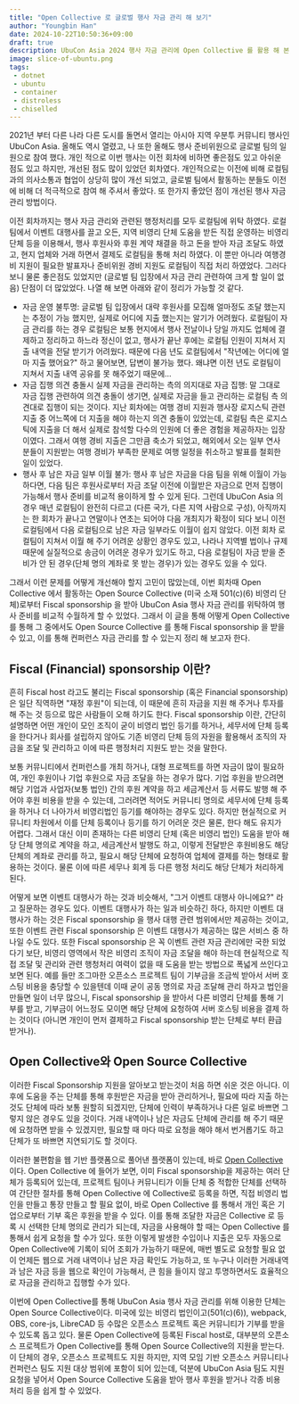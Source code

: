 ```yaml
---
title: "Open Collective 로 글로벌 행사 자금 관리 해 보기"
author: "Youngbin Han"
date: 2024-10-22T10:50:36+09:00
draft: true
description: UbuCon Asia 2024 행사 자금 관리에 Open Collective 를 활용 해 본 후기
image: slice-of-ubuntu.png
tags:
 - dotnet
 - ubuntu
 - container
 - distroless
 - chiselled
---
```


2021년 부터 다른 나라 다른 도시를 돌면서 열리는 아시아 지역 우분투 커뮤니티 행사인 UbuCon Asia. 올해도 역시 열렸고, 나 또한 올해도 행사 준비위원으로 글로벌 팀의 일원으로 참여 했다. 개인 적으로 이번 행사는 이전 회차에 비하면 좋은점도 있고 아쉬운 점도 있고 하지만, 개선된 점도 많이 있었던 회차였다. 개인적으로는 이전에 비해 로컬팀과의 의사소통과 협업이 상당히 많이 개선 되었고, 글로벌 팀에서 활동하는 분들도 이전에 비해 더 적극적으로 참여 해 주셔서 좋았다. 또 한가지 좋았던 점이 개선된 행사 자금 관리 방법이다.

이전 회차까지는 행사 자금 관리와 관련된 행정처리를 모두 로컬팀에 위탁 하였다. 로컬팀에서 이벤트 대행사를 끌고 오든, 지역 비영리 단체 도움을 받든 직접 운영하는 비영리 단체 등을 이용해서, 행사 후원사와 후원 계약 채결을 하고 돈을 받아 자금 조달도 하였고, 현지 업체와 거래 하면서 결제도 로컬팀을 통해 처리 하였다. 이 뿐만 아니라 여행경비 지원이 필요한 발표자나 준비위원 경비 지원도 로컬팀이 직접 처리 하였었다. 그러다 보니 물론 좋은점도 있었지만 (글로벌 팀 입장에서 자금 관리 관련하여 크게 할 일이 없음) 단점이 더 많았었다. 나열 해 보면 아래와 같이 정리가 가능할 것 같다.

- 자금 운영 불투명: 글로벌 팀 입장에서 대략 후원사를 모집해 얼마정도 조달 했는지는 추정이 가능 했지만, 실제로 어디에 지출 했는지는 알기가 어려웠다. 로컬팀이 자금 관리를 하는 경우 로컬팀은 보통 현지에서 행사 전날이나 당일 까지도 업체에 결제하고 정리하고 하느라 정신이 없고, 행사가 끝난 후에는 로컬팀 인원이 지쳐서 지출 내역을 전달 받기가 어려웠다. 때문에 다음 년도 로컬팀에서 "작년에는 어디에 얼마 지출 했어요?" 하고 물어보면, 답변이 불가능 했다. 왜냐면 이전 년도 로컬팀이 지쳐서 지출 내역 공유를 못 해주었기 때문에...
- 자금 집행 의견 충돌시 실제 자금을 관리하는 측의 의지대로 자금 집행: 말 그대로 자금 집행 관련하여 의견 충돌이 생기면, 실제로 자금을 들고 관리하는 로컬팀 측 의견대로 집행이 되는 것이다. 지난 회차에는 여행 경비 지원과 행사장 로지스틱 관련 지출 중 어느쪽에 더 지출을 해야 하는지 의견 충돌이 있었는데, 로컬팀 측은 로지스틱에 지출을 더 해서 실제로 참석할 다수의 인원에 더 좋은 경험을 제공하자는 입장이였다. 그래서 여행 경비 지출은 그만큼 축소가 되었고, 해외에서 오는 일부 연사 분들이 지원받는 여행 경비가 부족한 문제로 여행 일정을 취소하고 발표를 철회한 일이 있었다. 
- 행사 후 남은 자금 일부 이월 불가: 행사 후 남은 자금을 다음 팀을 위해 이월이 가능하다면, 다음 팀은 후원사로부터 자금 조달 이전에 이월받은 자금으로 먼저 집행이 가능해서 행사 준비를 비교적 용이하게 할 수 있게 된다. 그런데 UbuCon Asia 의 경우 매년 로컬팀이 완전히 다르고 (다른 국가, 다른 지역 사람으로 구성), 아직까지는 한 회차가 끝나고 연말이나 연초는 되어야 다음 개최지가 확정이 되다 보니 이전 로컬팀에서 다음 로컬팀으로 남은 자금 일부라도 이월이 쉽지 않았다. 이전 회차 로컬팀이 지쳐서 이월 해 주기 어려운 상황인 경우도 있고, 나라나 지역별 법이나 규제 때문에 실질적으로 송금이 어려운 경우가 있기도 하고, 다음 로컬팀이 자금 받을 준비가 안 된 경우(단체 명의 계좌로 못 받는 경우)가 있는 경우도 있을 수 있다.

그래서 이런 문제를 어떻게 개선해야 할지 고민이 많았는데, 이번 회차때 Open Collective 에서 활동하는 Open Source Collective (미국 소재 501(c)(6) 비영리 단체)로부터 Fiscal sponsorship 을 받아 UbuCon Asia 행사 자금 관리를 위탁하여 행사 준비를 비교적 수월하게 할 수 있었다. 그래서 이 글을 통해 어떻게 Open Collective 를 통해 그 중에서도 Open Source Collective 를 통해 Fiscal sponsorship 을 받을 수 있고, 이를 통해 컨퍼런스 자금 관리를 할 수 있는지 정리 해 보고자 한다. 

## Fiscal (Financial) sponsorship 이란?
흔히 Fiscal host 라고도 불리는 Fiscal sponsorship (혹은 Financial sponsorship)은 일단 직역하면 "재정 후원"이 되는데, 이 때문에 흔히 자금을 지원 해 주거나 투자를 해 주는 것 등으로 많은 사람들이 오해 하기도 한다. Fiscal sponsorship 이란, 간단히 설명하면 어떤 개인이 모인 조직이 굳이 비영리 법인 등기를 하거나, 세무서에 단체 등록을 한다거나 회사를 설립하지 않아도 기존 비영리 단체 등의 자원을 활용해서 조직의 자금을 조달 및 관리하고 이에 따른 행정처리 지원도 받는 것을 말한다.

보통 커뮤니티에서 컨퍼런스를 개최 하거나, 대형 프로젝트를 하면 자금이 많이 필요하여, 개인 후원이나 기업 후원으로 자금 조달을 하는 경우가 많다. 기업 후원을 받으려면 해당 기업과 사업자(보통 법인) 간의 후원 계약을 하고 세금계산서 등 서류도 발행 해 주어야 후원 비용을 받을 수 있는데, 그러려면 적어도 커뮤니티 명의로 세무서에 단체 등록을 하거나 더 나아가서 비영리법인 등기를 해야하는 경우도 있다. 하지만 현실적으로 커뮤니티 차원에서 이를 단체 등록이나 등기를 하기 어려운 것은 물론, 한다 해도 유지가 어렵다. 그래서 대신 이미 존재하는 다른 비영리 단체 (혹은 비영리 법인) 도움을 받아 해당 단체 명의로 계약을 하고, 세금계산서 발행도 하고, 이렇게 전달받은 후원비용도 해당 단체의 계좌로 관리를 하고, 필요시 해당 단체에 요청하여 업체에 결제를 하는 형태로 활용하는 것이다. 물론 이에 따른 세무나 회계 등 다른 행정 처리도 해당 단체가 처리하게 된다. 

어떻게 보면 이벤트 대행사가 하는 것과 비슷해서, "그거 이벤트 대행사 아니에요?" 라고 질문하는 경우도 있다. 이벤트 대행사가 하는 일과 비슷하긴 하다, 하지만 이벤트 대행사가 하는 것은 Fiscal sponsorship 을 행사 대행 관련 범위에서만 제공하는 것이고, 또한 이벤트 관련 Fiscal sponsorship 은 이벤트 대행사가 제공하는 많은 서비스 중 하나일 수도 있다. 또한 Fiscal sponsorship 은 꼭 이벤트 관련 자금 관리에만 국한 되었다기 보단, 비영리 영역에서 작은 비영리 조직이 자금 조달을 해야 하는데 현실적으로 직접 조달 및 관리와 관련 행청처리 여력이 없을 때 도움을 받는 방법으로 폭넓게 쓰인다고 보면 된다. 예를 들만 조그마한 오픈소스 프로젝트 팀이 기부금을 조금씩 받아서 서버 호스팅 비용을 충당할 수 있을텐데 이때 굳이 공동 명의로 자금 조달해 관리 하자고 법인을 만들면 일이 너무 많으니, Fiscal sponsorship 을 받아서 다른 비영리 단체를 통해 기부를 받고, 기부금이 어느정도 모이면 해당 단체에 요청하여 서버 호스팅 비용을 결제 하는 것이다 (아니면 개인이 먼저 결제하고 Fiscal sponsorship 받는 단체로 부터 환급 받거나).  

## Open Collective와 Open Source Collective
이러한 Fiscal Sponsorship 지원을 알아보고 받는것이 처음 하면 쉬운 것은 아니다. 이후에 도움을 주는 단체를 통해 후원받은 자금을 받아 관리하거나, 필요에 따라 지출 하는 것도 단체에 따라 보통 원할히 되겠지만, 단체에 인력이 부족하거나 다른 일로 바쁘면 그렇지 않은 경우도 있을 것이다. 거래 내역이나 남은 자금도 단체에 관리를 해 주기 때문에 요청하면 받을 수 있겠지만, 필요할 때 마다 따로 요청을 해야 해서 번거롭기도 하고 단체가 또 바쁘면 지연되기도 할 것이다. 

이러한 불편함을 웹 기반 플랫폼으로 풀어낸 플랫폼이 있는데, 바로 [Open Collective](https://opencollective.com) 이다. Open Collective 에 들어가 보면, 이미 Fiscal sponsorship을 제공하는 여러 단체가 등록되어 있는데, 프로젝트 팀이나 커뮤니티가 이들 단체 중 적합한 단체를 선택하여 간단한 절차를 통해 Open Collective 에 Collective로 등록을 하면, 직접 비영리 법인을 만들고 통장 만들고 할 필요 없이, 바로 Open Collective 를 통해서 개인 혹은 기업으로부터 기부 혹은 후원을 받을 수 있다. 이를 통해 조달한 자금은 Collective 로 등록 시 선택한 단체 명의로 관리가 되는데, 자금을 사용해야 할 때는 Open Collective 를 통해서 쉽게 요청을 할 수가 있다. 또한 이렇게 발생한 수입이나 지출은 모두 자동으로 Open Collective에 기록이 되어 조회가 가능하기 때문에, 매번 별도로 요청할 필요 없이 언제든 웹으로 거래 내역이나 남은 자금 확인도 가능하고, 또 누구나 이러한 거래내역과 남은 자금 등을 웹으로 확인이 가능해서, 큰 힘을 들이지 않고 투명하면서도 효율적으로 자금을 관리하고 집행할 수가 있다.

이번에 Open Collective를 통해 UbuCon Asia 행사 자금 관리를 위해 이용한 단체는 Open Source Collective이다. 미국에 있는 비영리 법인이고(501(c)(6)), webpack, OBS, core-js, LibreCAD 등 수많은 오픈소스 프로젝트 혹은 커뮤니티가 기부를 받을 수 있도록 돕고 있다. 물론 Open Collective에 등록된 Fiscal host로, 대부분의 오픈소스 프로젝트가 Open Collective를 통해 Open Source Collective의 지원을 받는다. 이 단체의 경우, 오픈소스 프로젝트도 지원 하지만, 지역 모임 기반 오픈소스 커뮤니티나 컨퍼런스 팀도 지원 대상 범위에 포함이 되어 있는데, 덕분에 UbuCon Asia 팀도 지원 요청을 넣어서 Open Source Collective 도움을 받아 행사 후원을 받거나 각종 비용 처리 등을 쉽게 할 수 있었다.  